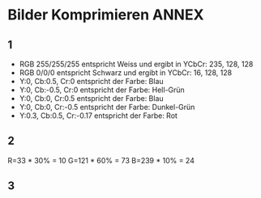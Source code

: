 # Bilder Komprimieren ANNEX

## 1

- RGB 255/255/255 entspricht Weiss und ergibt in YCbCr: 235, 128, 128
- RGB 0/0/0 entspricht Schwarz und ergibt in YCbCr: 16, 128, 128
- Y:0, Cb:0.5, Cr:0 entspricht der Farbe: Blau
- Y:0, Cb:-0.5, Cr:0 entspricht der Farbe: Hell-Grün
- Y:0, Cb:0, Cr:0.5 entspricht der Farbe: Blau
- Y:0, Cb:0, Cr:-0.5 entspricht der Farbe: Dunkel-Grün
- Y:0.3, Cb:0.5, Cr:-0.17 entspricht der Farbe: Rot

## 2

R=33 * 30% = 10
G=121 * 60% = 73
B=239 * 10% = 24

## 3
